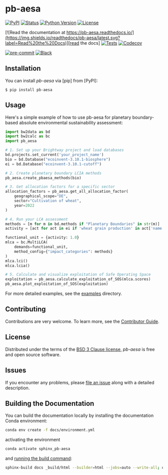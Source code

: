 # pb-aesa

[![PyPI](https://img.shields.io/pypi/v/pb-aesa.svg)][pypi status]
[![Status](https://img.shields.io/pypi/status/pb-aesa.svg)][pypi status]
[![Python Version](https://img.shields.io/pypi/pyversions/pb-aesa)][pypi status]
[![License](https://img.shields.io/pypi/l/pb-aesa)][license]

[![Read the documentation at https://pb-aesa.readthedocs.io/](https://img.shields.io/readthedocs/pb-aesa/latest.svg?label=Read%20the%20Docs)][read the docs]
[![Tests](https://github.com/RWTH-LTT/pb-aesa/actions/workflows/python-test.yml/badge.svg)][tests]
[![Codecov](https://codecov.io/gh/RWTH-LTT/pb-aesa/branch/main/graph/badge.svg)][codecov]

[![pre-commit](https://img.shields.io/badge/pre--commit-enabled-brightgreen?logo=pre-commit&logoColor=white)][pre-commit]
[![Black](https://img.shields.io/badge/code%20style-black-000000.svg)][black]

[pypi status]: https://pypi.org/project/pb-aesa/
[read the docs]: https://pb-aesa.readthedocs.io/
[tests]: https://github.com/RWTH-LTT/pb-aesa/actions?workflow=Tests
[codecov]: https://app.codecov.io/gh/RWTH-LTT/pb-aesa
[pre-commit]: https://github.com/pre-commit/pre-commit
[black]: https://github.com/psf/black

## Installation

You can install _pb-aesa_ via [pip] from [PyPI]:

```console
$ pip install pb-aesa
```

## Usage

Here's a simple example of how to use pb-aesa for planetary boundary-based absolute environmental sustainability assessment:

```python
import bw2data as bd
import bw2calc as bc
import pb_aesa

# 1. Set up your Brightway project and load databases
bd.projects.set_current('your_project_name')
bio = bd.Database("ecoinvent-3.10.1-biosphere")
ei = bd.Database("ecoinvent-3.10.1-cutoff")

# 2. Create planetary boundary LCIA methods
pb_aesa.create_pbaesa_methods(bio)

# 3. Get allocation factors for a specific sector
allocation_factors = pb_aesa.get_all_allocation_factor(
    geographical_scope="DE",
    sector="Cultivation of wheat", 
    year=2022
)

# 4. Run your LCA assessment
methods = [m for m in bd.methods if "Planetary Boundaries" in str(m)]
activity = [act for act in ei if 'wheat grain production' in act['name']][0]

functional_unit = {activity: 1.0}
mlca = bc.MultiLCA(
    demands=functional_unit,
    method_config={"impact_categories": methods}
)
mlca.lci()
mlca.lcia()

# 5. Calculate and visualize exploitation of Safe Operating Space
exploitation = pb_aesa.calculate_exploitation_of_SOS(mlca.scores)
pb_aesa.plot_exploitation_of_SOS(exploitation)
```

For more detailed examples, see the [examples](examples/) directory.

## Contributing

Contributions are very welcome.
To learn more, see the [Contributor Guide][Contributor Guide].

## License

Distributed under the terms of the [BSD 3 Clause license][License],
_pb-aesa_ is free and open source software.

## Issues

If you encounter any problems,
please [file an issue][Issue Tracker] along with a detailed description.


<!-- github-only -->

[command-line reference]: https://pb-aesa.readthedocs.io/en/latest/usage.html
[License]: https://github.com/RWTH-LTT/pb-aesa/blob/main/LICENSE
[Contributor Guide]: https://github.com/RWTH-LTT/pb-aesa/blob/main/CONTRIBUTING.md
[Issue Tracker]: https://github.com/RWTH-LTT/pb-aesa/issues


## Building the Documentation

You can build the documentation locally by installing the documentation Conda environment:

```bash
conda env create -f docs/environment.yml
```

activating the environment

```bash
conda activate sphinx_pb-aesa
```

and [running the build command](https://www.sphinx-doc.org/en/master/man/sphinx-build.html#sphinx-build):

```bash
sphinx-build docs _build/html --builder=html --jobs=auto --write-all; open _build/html/index.html
```